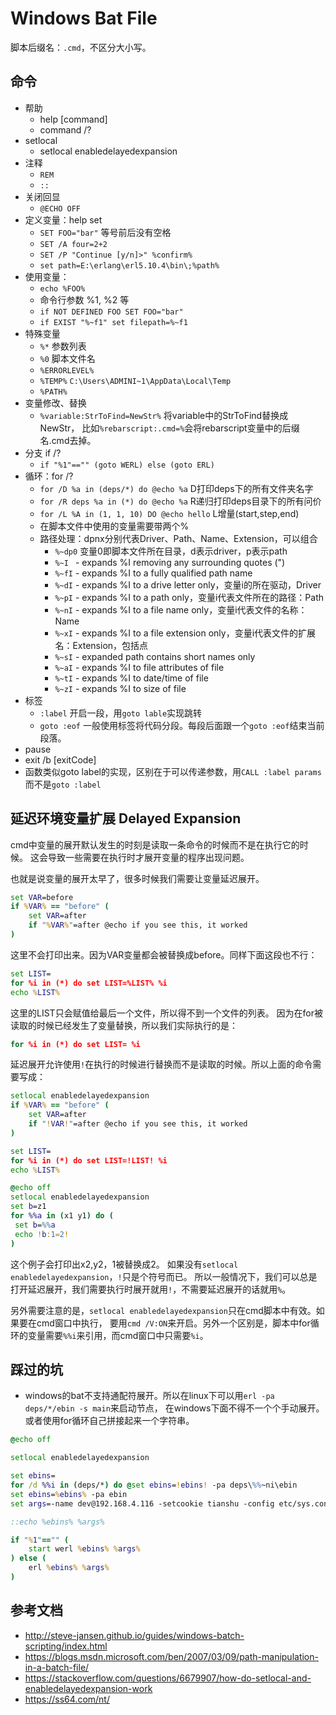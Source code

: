 # Windows Bat File

脚本后缀名：`.cmd`，不区分大小写。

## 命令

* 帮助
    - help [command]
    - command /?
* setlocal
    - setlocal enabledelayedexpansion
* 注释
    - `REM`
    - `::`
* 关闭回显
    - `@ECHO OFF`
* 定义变量：help set
    * `SET FOO="bar"` 等号前后没有空格
    * `SET /A four=2+2`
    * `SET /P "Continue [y/n]>" %confirm%`
    * `set path=E:\erlang\erl5.10.4\bin\;%path%`
* 使用变量：
    - `echo %FOO%`
    - 命令行参数 %1, %2 等
    - `if NOT DEFINED FOO SET FOO="bar"`
    - `if EXIST "%~f1" set filepath=%~f1`
* 特殊变量
    - `%*` 参数列表
    - `%0` 脚本文件名
    - `%ERRORLEVEL%`
    - `%TEMP%` `C:\Users\ADMINI~1\AppData\Local\Temp`
    - `%PATH%`
* 变量修改、替换
    - `%variable:StrToFind=NewStr%` 将variable中的StrToFind替换成NewStr，
    比如`%rebarscript:.cmd=%`会将rebarscript变量中的后缀名.cmd去掉。
* 分支 if /?
    - `if "%1"=="" (goto WERL) else (goto ERL)`
* 循环：for /?
    - `for /D %a in (deps/*) do @echo %a` D打印deps下的所有文件夹名字
    - `for /R deps %a in (*) do @echo %a` R递归打印deps目录下的所有问价
    - `for /L %A in (1, 1, 10) DO @echo hello` L增量(start,step,end)
    - 在脚本文件中使用的变量需要带两个%
    - 路径处理：dpnx分别代表Driver、Path、Name、Extension，可以组合
        - `%~dp0` 变量0即脚本文件所在目录，d表示driver，p表示path
        - `%~I ` - expands %I removing any surrounding quotes (")
        - `%~fI`  - expands %I to a fully qualified path name
        - `%~dI`  - expands %I to a drive letter only，变量i的所在驱动，Driver
        - `%~pI`  - expands %I to a path only，变量i代表文件所在的路径：Path
        - `%~nI`  - expands %I to a file name only，变量i代表文件的名称：Name
        - `%~xI`  - expands %I to a file extension only，变量i代表文件的扩展名：Extension，包括点
        - `%~sI`  - expanded path contains short names only
        - `%~aI`  - expands %I to file attributes of file
        - `%~tI`  - expands %I to date/time of file
        - `%~zI`  - expands %I to size of file
* 标签
    - `:label` 开启一段，用`goto lable`实现跳转
    - `goto :eof` 一般使用标签将代码分段。每段后面跟一个`goto :eof`结束当前段落。
* pause
* exit /b [exitCode]
* 函数类似goto label的实现，区别在于可以传递参数，用`CALL :label params`而不是`goto :label`


## 延迟环境变量扩展 Delayed Expansion
cmd中变量的展开默认发生的时刻是读取一条命令的时候而不是在执行它的时候。
这会导致一些需要在执行时才展开变量的程序出现问题。

也就是说变量的展开太早了，很多时候我们需要让变量延迟展开。

```cmd
set VAR=before
if %VAR% == "before" (
    set VAR=after
    if "%VAR%"=after @echo if you see this, it worked
)
```
这里不会打印出来。因为VAR变量都会被替换成before。同样下面这段也不行：
```cmd
set LIST=
for %i in (*) do set LIST=%LIST% %i
echo %LIST%
```
这里的LIST只会赋值给最后一个文件，所以得不到一个文件的列表。
因为在for被读取的时候已经发生了变量替换，所以我们实际执行的是：
```cmd
for %i in (*) do set LIST= %i
```

延迟展开允许使用`!`在执行的时候进行替换而不是读取的时候。所以上面的命令需要写成：
```cmd
setlocal enabledelayedexpansion
if %VAR% == "before" (
    set VAR=after
    if "!VAR!"=after @echo if you see this, it worked
)

set LIST=
for %i in (*) do set LIST=!LIST! %i
echo %LIST%
```

```cmd
@echo off
setlocal enabledelayedexpansion
set b=z1
for %%a in (x1 y1) do (
 set b=%%a
 echo !b:1=2!
)
```
这个例子会打印出x2,y2，1被替换成2。
如果没有`setlocal enabledelayedexpansion`，`!`只是个符号而已。
所以一般情况下，我们可以总是打开延迟展开，我们需要执行时展开就用`!`，不需要延迟展开的话就用`%`。

另外需要注意的是，`setlocal enabledelayedexpansion`只在cmd脚本中有效。如果要在cmd窗口中执行，
要用`cmd /V:ON`来开启。另外一个区别是，脚本中for循环的变量需要`%%i`来引用，而cmd窗口中只需要`%i`。


## 踩过的坑

* windows的bat不支持通配符展开。所以在linux下可以用`erl -pa deps/*/ebin -s main`来启动节点，
在windows下面不得不一个个手动展开。或者使用for循环自己拼接起来一个字符串。

```cmd
@echo off

setlocal enabledelayedexpansion

set ebins=
for /d %%i in (deps/*) do @set ebins=!ebins! -pa deps\%%~ni\ebin
set ebins=%ebins% -pa ebin
set args=-name dev@192.168.4.116 -setcookie tianshu -config etc/sys.config -s main start game -s reloader -boot start_sasl

::echo %ebins% %args%

if "%1"=="" (
    start werl %ebins% %args%
) else (
    erl %ebins% %args%
)

```

## 参考文档
* http://steve-jansen.github.io/guides/windows-batch-scripting/index.html
* https://blogs.msdn.microsoft.com/ben/2007/03/09/path-manipulation-in-a-batch-file/
* https://stackoverflow.com/questions/6679907/how-do-setlocal-and-enabledelayedexpansion-work
* https://ss64.com/nt/
